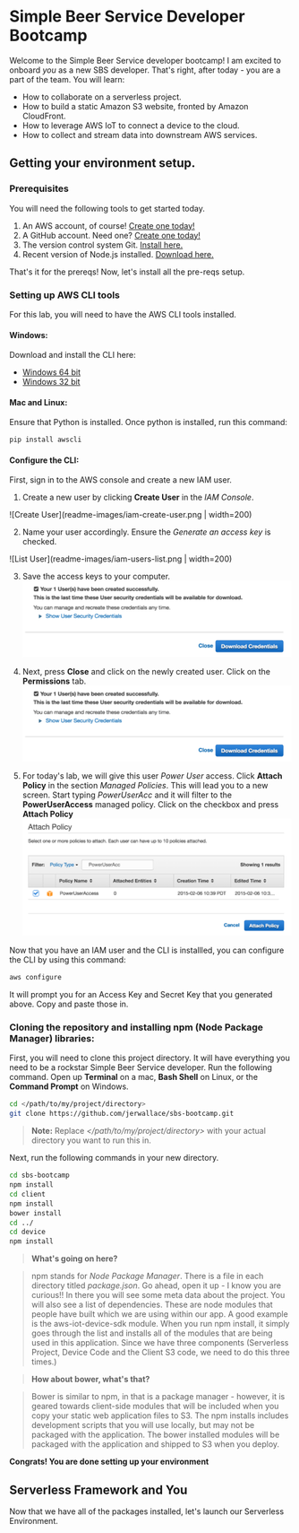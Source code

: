# Simple Beer Service Developer Bootcamp

Welcome to the Simple Beer Service developer bootcamp! I am excited to onboard *you* as a new SBS developer. That's right, after today - you are a part of the team. You will learn:

- How to collaborate on a serverless project.
- How to build a static Amazon S3 website, fronted by Amazon CloudFront.
- How to leverage AWS IoT to connect a device to the cloud.
- How to collect and stream data into downstream AWS services.

## Getting your environment setup.

### Prerequisites

You will need the following tools to get started today.

1. An AWS account, of course! [Create one today!](https://aws.amazon.com/getting-started/)
2. A GitHub account. Need one? [Create one today!](https://github.com/join)
3. The version control system Git. [Install here.](https://git-scm.com/book/en/v2/Getting-Started-Installing-Git)
4. Recent version of Node.js installed. [Download here.](https://nodejs.org/en/download/)

That's it for the prereqs! Now, let's install all the pre-reqs setup.

### Setting up AWS CLI tools

For this lab, you will need to have the AWS CLI tools installed.

#### Windows:

Download and install the CLI here:
- [Windows 64 bit](https://s3.amazonaws.com/aws-cli/AWSCLI64.msi)
- [Windows 32 bit](https://s3.amazonaws.com/aws-cli/AWSCLI32.msi)

#### Mac and Linux:

Ensure that Python is installed. Once python is installed, run this command:

```bash
pip install awscli
```

#### Configure the CLI:

First, sign in to the AWS console and create a new IAM user.

1. Create a new user by clicking **Create User** in the *IAM Console*.

![Create User](readme-images/iam-create-user.png | width=200)

2. Name your user accordingly. Ensure the *Generate an access key* is checked.

![List User](readme-images/iam-users-list.png | width=200)

3. Save the access keys to your computer.
![Creds](readme-images/iam-creds.png)

4. Next, press **Close** and click on the newly created user. Click on the **Permissions** tab.
![Creds](readme-images/iam-creds.png)

5. For today's lab, we will give this user *Power User* access. Click **Attach Policy** in the section *Managed Policies*. This will lead you to a new screen. Start typing *PowerUserAcc* and it will filter to the **PowerUserAccess** managed policy. Click on the checkbox and press **Attach Policy**
![Creds](readme-images/power-user.png)

Now that you have an IAM user and the CLI is installled, you can configure the CLI by using this command:

```bash
aws configure
```

It will prompt you for an Access Key and Secret Key that you generated above. Copy and paste those in.

### Cloning the repository and installing npm (Node Package Manager) libraries:

First, you will need to clone this project directory. It will have everything you need to be a rockstar Simple Beer Service developer. Run the following command. Open up **Terminal** on a mac, **Bash Shell** on Linux, or the **Command Prompt** on Windows.

```bash
cd </path/to/my/project/directory>
git clone https://github.com/jerwallace/sbs-bootcamp.git
```
> **Note:** Replace *</path/to/my/project/directory>* with your actual directory you want to run this in.

Next, run the following commands in your new directory.

```bash
cd sbs-bootcamp
npm install
cd client
npm install
bower install
cd ../
cd device
npm install
```
> **What's going on here?**

>npm stands for *Node Package Manager*. There is a file in each directory titled *package.json*. Go ahead, open it up - I know you are curious!! In there you will see some meta data about the project. You will also see a list of dependencies. These are node modules that people have built which we are using within our app. A good example is the aws-iot-device-sdk module. When you run npm install, it simply goes through the list and installs all of the modules that are being used in this application. Since we have three components (Serverless Project, Device Code and the Client S3 code, we need to do this three times.)

> **How about bower, what's that?**

>Bower is similar to npm, in that is a package manager - however, it is geared towards client-side modules that will be included when you copy your static web application files to S3. The npm installs includes development scripts that you will use locally, but may not be packaged with the application. The bower installed modules will be packaged with the application and shipped to S3 when you deploy.

**Congrats! You are done setting up your environment**

## Serverless Framework and You

Now that we have all of the packages installed, let's launch our Serverless Environment.
